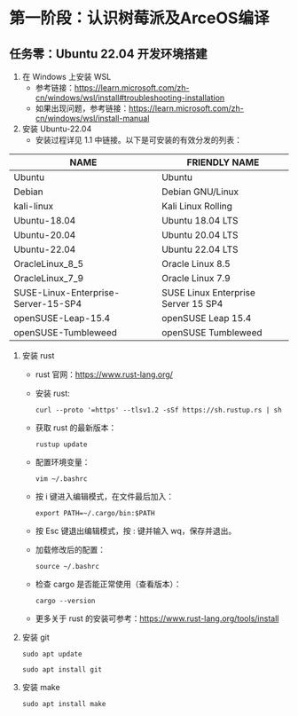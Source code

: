 # 第一阶段：认识树莓派及ArceOS编译

## 任务零：Ubuntu 22.04 开发环境搭建

1. 在 Windows 上安装 WSL
   - 参考链接：<https://learn.microsoft.com/zh-cn/windows/wsl/install#troubleshooting-installation>
   - 如果出现问题，参考链接：<https://learn.microsoft.com/zh-cn/windows/wsl/install-manual>
2. 安装 Ubuntu-22.04
   - 安装过程详见 1.1 中链接。以下是可安装的有效分发的列表：

| NAME                                | FRIENDLY NAME                       |
| ----------------------------------- | ----------------------------------- |
| Ubuntu                              | Ubuntu                              |
| Debian                              | Debian GNU/Linux                    |
| kali-linux                          | Kali Linux Rolling                  |
| Ubuntu-18.04                        | Ubuntu 18.04 LTS                    |
| Ubuntu-20.04                        | Ubuntu 20.04 LTS                    |
| Ubuntu-22.04                        | Ubuntu 22.04 LTS                    |
| OracleLinux_8_5                     | Oracle Linux 8.5                    |
| OracleLinux_7_9                     | Oracle Linux 7.9                    |
| SUSE-Linux-Enterprise-Server-15-SP4 | SUSE Linux Enterprise Server 15 SP4 |
| openSUSE-Leap-15.4                  | openSUSE Leap 15.4                  |
| openSUSE-Tumbleweed                 | openSUSE Tumbleweed                 |

1. 安装 rust

   - rust 官网：<https://www.rust-lang.org/>
   - 安装 rust:

     ```shell
     curl --proto '=https' --tlsv1.2 -sSf https://sh.rustup.rs | sh
     ```

   - 获取 rust 的最新版本：

     ```shell
     rustup update
     ```

   - 配置环境变量：

     ```shell
     vim ~/.bashrc
     ```

   - 按 i 键进入编辑模式，在文件最后加入：

     ```shell
     export PATH=~/.cargo/bin:$PATH
     ```

   - 按 Esc 键退出编辑模式，按 : 键并输入 wq，保存并退出。
   - 加载修改后的配置：

     ```shell
     source ~/.bashrc
     ```

   - 检查 cargo 是否能正常使用（查看版本）：

     ```shell
     cargo --version
     ```

   - 更多关于 rust 的安装可参考：<https://www.rust-lang.org/tools/install>

2. 安装 git

   ```shell
   sudo apt update

   sudo apt install git
   ```

3. 安装 make

   ```shell
   sudo apt install make
   ```
